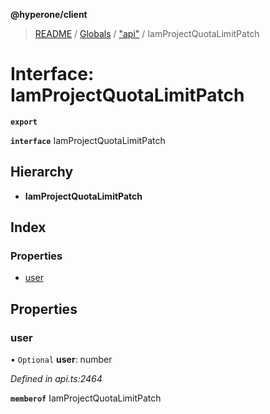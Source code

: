 **@hyperone/client**

> [README](../README.md) / [Globals](../globals.md) / ["api"](../modules/_api_.md) / IamProjectQuotaLimitPatch

# Interface: IamProjectQuotaLimitPatch

**`export`** 

**`interface`** IamProjectQuotaLimitPatch

## Hierarchy

* **IamProjectQuotaLimitPatch**

## Index

### Properties

* [user](_api_.iamprojectquotalimitpatch.md#user)

## Properties

### user

• `Optional` **user**: number

*Defined in api.ts:2464*

**`memberof`** IamProjectQuotaLimitPatch
